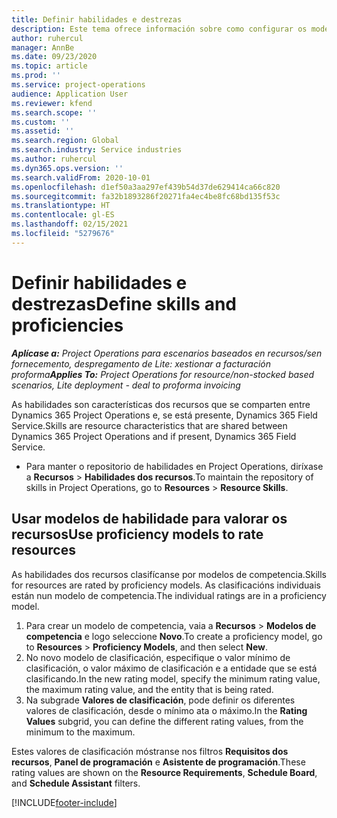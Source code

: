 ```yaml
---
title: Definir habilidades e destrezas
description: Este tema ofrece información sobre como configurar os modelos de habilidades para valorar os recursos.
author: ruhercul
manager: AnnBe
ms.date: 09/23/2020
ms.topic: article
ms.prod: ''
ms.service: project-operations
audience: Application User
ms.reviewer: kfend
ms.search.scope: ''
ms.custom: ''
ms.assetid: ''
ms.search.region: Global
ms.search.industry: Service industries
ms.author: ruhercul
ms.dyn365.ops.version: ''
ms.search.validFrom: 2020-10-01
ms.openlocfilehash: d1ef50a3aa297ef439b54d37de629414ca66c820
ms.sourcegitcommit: fa32b1893286f20271fa4ec4be8fc68bd135f53c
ms.translationtype: HT
ms.contentlocale: gl-ES
ms.lasthandoff: 02/15/2021
ms.locfileid: "5279676"
---
```

# <a name="define-skills-and-proficiencies"></a><span data-ttu-id="e96a3-103">Definir habilidades e destrezas</span><span class="sxs-lookup"><span data-stu-id="e96a3-103">Define skills and proficiencies</span></span>

<span data-ttu-id="e96a3-104">_**Aplícase a:** Project Operations para escenarios baseados en recursos/sen fornecemento, despregamento de Lite: xestionar a facturación proforma_</span><span class="sxs-lookup"><span data-stu-id="e96a3-104">_**Applies To:** Project Operations for resource/non-stocked based scenarios, Lite deployment - deal to proforma invoicing_</span></span>

<span data-ttu-id="e96a3-105">As habilidades son características dos recursos que se comparten entre Dynamics 365 Project Operations e, se está presente, Dynamics 365 Field Service.</span><span class="sxs-lookup"><span data-stu-id="e96a3-105">Skills are resource characteristics that are shared between Dynamics 365 Project Operations and if present, Dynamics 365 Field Service.</span></span> 

- <span data-ttu-id="e96a3-106">Para manter o repositorio de habilidades en Project Operations, diríxase a **Recursos** \> **Habilidades dos recursos**.</span><span class="sxs-lookup"><span data-stu-id="e96a3-106">To maintain the repository of skills in Project Operations, go to **Resources** \> **Resource Skills**.</span></span> 

## <a name="use-proficiency-models-to-rate-resources"></a><span data-ttu-id="e96a3-107">Usar modelos de habilidade para valorar os recursos</span><span class="sxs-lookup"><span data-stu-id="e96a3-107">Use proficiency models to rate resources</span></span>

<span data-ttu-id="e96a3-108">As habilidades dos recursos clasifícanse por modelos de competencia.</span><span class="sxs-lookup"><span data-stu-id="e96a3-108">Skills for resources are rated by proficiency models.</span></span> <span data-ttu-id="e96a3-109">As clasificacións individuais están nun modelo de competencia.</span><span class="sxs-lookup"><span data-stu-id="e96a3-109">The individual ratings are in a proficiency model.</span></span> 

1. <span data-ttu-id="e96a3-110">Para crear un modelo de competencia, vaia a **Recursos** \> **Modelos de competencia** e logo seleccione **Novo**.</span><span class="sxs-lookup"><span data-stu-id="e96a3-110">To create a proficiency model, go to **Resources** \> **Proficiency Models**, and then select **New**.</span></span>
2. <span data-ttu-id="e96a3-111">No novo modelo de clasificación, especifique o valor mínimo de clasificación, o valor máximo de clasificación e a entidade que se está clasificando.</span><span class="sxs-lookup"><span data-stu-id="e96a3-111">In the new rating model, specify the minimum rating value, the maximum rating value, and the entity that is being rated.</span></span>
3. <span data-ttu-id="e96a3-112">Na subgrade **Valores de clasificación**, pode definir os diferentes valores de clasificación, desde o mínimo ata o máximo.</span><span class="sxs-lookup"><span data-stu-id="e96a3-112">In the **Rating Values** subgrid, you can define the different rating values, from the minimum to the maximum.</span></span>


<span data-ttu-id="e96a3-113">Estes valores de clasificación móstranse nos filtros **Requisitos dos recursos**, **Panel de programación** e **Asistente de programación**.</span><span class="sxs-lookup"><span data-stu-id="e96a3-113">These rating values are shown on the **Resource Requirements**, **Schedule Board**, and **Schedule Assistant** filters.</span></span>


[!INCLUDE[footer-include](../includes/footer-banner.md)]